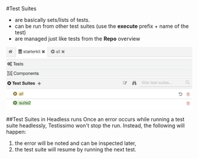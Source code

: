 #Test Suites

- are basically sets/lists of tests. 
- can be run from other test suites (use the **execute** prefix + name of the test)
- are managed just like tests from the **Repo** overview   

![Test Suite management](/documentation/images/testsuite-management.png)

##Test Suites in Headless runs
Once an error occurs while running a test suite headlessly, Testissimo won't stop the run. 
Instead, the following will happen:
1. the error will be noted and can be inspected later,
2. the test suite will resume by running the next test.